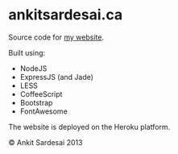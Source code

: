 ankitsardesai.ca
=================

Source code for [my website](http://ankitsardesai.ca).

Built using:
-	NodeJS
-	ExpressJS (and Jade)
-	LESS
-	CoffeeScript
-	Bootstrap
-	FontAwesome

The website is deployed on the Heroku platform.

&copy; Ankit Sardesai 2013